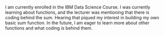 I am currently enrolled in the IBM Data Science Course.  I was currently learning about functions, and the lecturer was mentioning that there is coding behind the sum. 
Hearing that piqued my interest in building my own basic sum function. In the future, I am eager to learn more about other functions and what coding is behind them.
